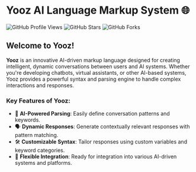 # Yooz AI Language Markup System 🌐

![GitHub Profile Views](https://komarev.com/ghpvc/?username=ai-yooz&style=flat-square&color=blue)
![GitHub Stars](https://img.shields.io/github/stars/ai-yooz?style=flat-square)
![GitHub Forks](https://img.shields.io/github/forks/ai-yooz?style=flat-square)

## Welcome to Yooz!

**Yooz** is an innovative AI-driven markup language designed for creating intelligent, dynamic conversations between users and AI systems. Whether you're developing chatbots, virtual assistants, or other AI-based systems, Yooz provides a powerful syntax and parsing engine to handle complex interactions and responses.

### Key Features of Yooz:
- 🧠 **AI-Powered Parsing**: Easily define conversation patterns and keywords.
- 🗣 **Dynamic Responses**: Generate contextually relevant responses with pattern matching.
- 🛠 **Customizable Syntax**: Tailor responses using custom variables and keyword categories.
- 🔗 **Flexible Integration**: Ready for integration into various AI-driven systems and platforms.
